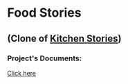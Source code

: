# Food Stories
## (Clone of [Kitchen Stories](https://kitchenstories.io/en))

### Project's Documents:
[Click here](https://github.com/locphan2207/Food-Stories/wiki)

